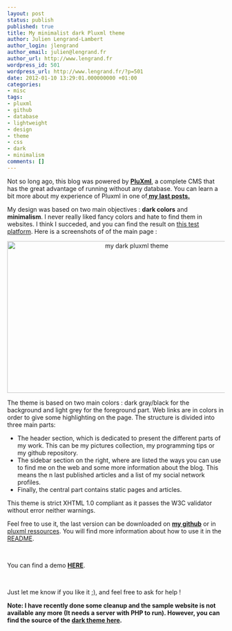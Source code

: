 ```yaml
---
layout: post
status: publish
published: true
title: My minimalist dark Pluxml theme
author: Julien Lengrand-Lambert
author_login: jlengrand
author_email: julien@lengrand.fr
author_url: http://www.lengrand.fr
wordpress_id: 501
wordpress_url: http://www.lengrand.fr/?p=501
date: 2012-01-10 13:29:01.000000000 +01:00
categories:
- misc
tags:
- pluxml
- github
- database
- lightweight
- design
- theme
- css
- dark
- minimalism
comments: []
---
```

Not so long ago, this blog was powered by <strong><a title="pluxml" href="http://www.pluxml.org/">PluXml</a></strong>, a complete CMS that has the great advantage of running without any database.
You can learn a bit more about my experience of Pluxml in one of<strong><a title="pluxml post" href="http://www.lengrand.fr/2012/01/a-lightweight-dynamic-cms-database-free/" target="_blank"> my last posts.</a></strong>

My design was based on two main objectives : <strong>dark colors</strong> and <strong>minimalism</strong>.
I never really liked fancy colors and hate to find them in websites. I think I succeded, and you can find the result on <a title="pluxml test platform" href="http://pluxml.lengrand.fr" target="_blank">this test platform</a>.
Here is a screenshots of of the main page :

<center><a href="{{ site.url }}/images/posts/2012/01/pluxml_theme.jpeg"><img class="size-large wp-image-502" title="pluxml_theme" src="{{ site.url }}/images/posts/2012/01/pluxml_theme-1024x617.jpg" alt="my dark pluxml theme" width="584" height="351" /></a></center>

The theme is based on two main colors : dark gray/black for the background and light grey for the foreground part. Web links are in colors in order to give some highlighting on the page.
The structure is divided into three main parts:
<ul>
	<li>The header section, which is dedicated to present the different parts of my work. This can be my pictures collection, my programming tips or my github repository.</li>
	<li>The sidebar section on the right, where are listed the ways you can use to find me on the web and some more information about the blog. This means the n last published articles and a list of my social network profiles.</li>
	<li>Finally, the central part contains static pages and articles.</li>
</ul>
This theme is strict XHTML 1.0 compliant as it passes the W3C validator without error neither warnings.

Feel free to use it, the last version can be downloaded on <strong><a title="github theme" href="http://github.com/jlengrand/pluxml_theme_darkFuture" target="_blank">my github</a></strong> or in <a title="pluxml theme ressources" href="http://ressources.pluxml.org/?theme126/theme-dark-future" target="_blank">pluxml ressources</a>. You will find more information about how to use it in the <a title="README theme" href="http://github.com/jlengrand/pluxml_theme_darkFuture/blob/master/README.markdown" target="_blank">README</a>.

<br>

You can find a demo <strong><a title="pluxml test platform" href="http://pluxml.lengrand.fr" target="_blank">HERE</a></strong>.

<br>

Just let me know if you like it ;), and feel free to ask for help !

<strong>Note: I have recently done some cleanup and the sample website is not available any more (It needs a server with PHP to run). However, you can find the source of the [dark theme here](https://github.com/jlengrand/pluxml_theme_darkFuture).</strong>